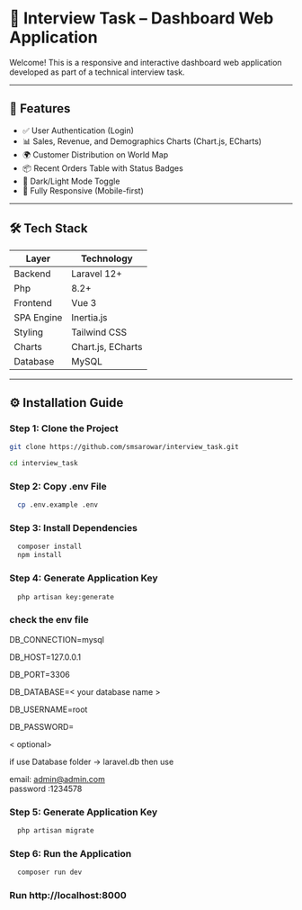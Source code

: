 # 💼 Interview Task – Dashboard Web Application

Welcome! This is a responsive and interactive dashboard web application developed as part of a technical interview task.

---

## 🚀 Features

- ✅ User Authentication (Login)
- 📊 Sales, Revenue, and Demographics Charts (Chart.js, ECharts)
- 🌍 Customer Distribution on World Map
- 📦 Recent Orders Table with Status Badges
- 🌙 Dark/Light Mode Toggle
- 📱 Fully Responsive (Mobile-first)

---

## 🛠️ Tech Stack

| Layer      | Technology        |
|------------|-------------------|
| Backend    | Laravel 12+       |
| Php        | 8.2+              |
| Frontend   | Vue 3             |
| SPA Engine | Inertia.js        |
| Styling    | Tailwind CSS      |
| Charts     | Chart.js, ECharts |
| Database   | MySQL             |

---


## ⚙️ Installation Guide

### Step 1: Clone the Project

```bash
git clone https://github.com/smsarowar/interview_task.git

cd interview_task

```
### Step 2: Copy .env File
```bash
  cp .env.example .env
```


### Step 3: Install Dependencies
```bash
  composer install
  npm install
```
### Step 4: Generate Application Key
```bash
  php artisan key:generate
```
### check the env file
DB_CONNECTION=mysql

DB_HOST=127.0.0.1

DB_PORT=3306

DB_DATABASE=< your database name >

DB_USERNAME=root

DB_PASSWORD=

< optional>

if use Database folder -> laravel.db then use 

email: admin@admin.com   
password :1234578

### Step 5: Generate Application Key
```bash
  php artisan migrate
```

### Step 6: Run the Application
```bash
  composer run dev
```

### Run http://localhost:8000
